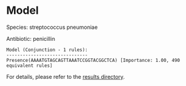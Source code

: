 
# Model

Species: streptococcus pneumoniae

Antibiotic: penicillin

```
Model (Conjunction - 1 rules):
------------------------------
Presence(AAAATGTAGCAGTTAAATCCGGTACGGCTCA) [Importance: 1.00, 490 equivalent rules]

```

For details, please refer to the [results directory](../../../../../results/scm_b/streptococcus+pneumoniae/penicillin/repeat_7/).

